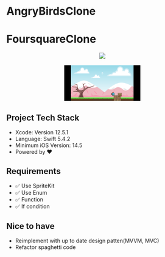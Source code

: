# AngryBirdsClone

# FoursquareClone
<p align="center">
<img src="/logo.jpeg"/>
</p>

<p align="center">
<img src="/AngryBirds.png"  width="200"/>
</p>


## Project Tech Stack
* Xcode: Version 12.5.1 
* Language: Swift 5.4.2
* Minimum iOS Version: 14.5
* Powered by ❤️

## Requirements
- ✅ Use SpriteKit
- ✅ Use Enum 
- ✅ Function
- ✅ If condition


## Nice to have
- Reimplement with up to date design patten(MVVM, MVC)
- Refactor spaghetti code 
